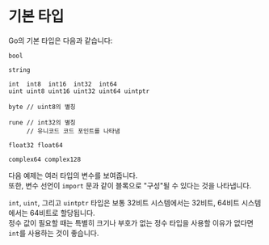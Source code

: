 # 기본 타입

Go의 기본 타입은 다음과 같습니다:

	bool

	string

	int  int8  int16  int32  int64  
	uint uint8 uint16 uint32 uint64 uintptr  

	byte // uint8의 별칭

	rune // int32의 별칭  
	     // 유니코드 코드 포인트를 나타냄

	float32 float64  

	complex64 complex128  

다음 예제는 여러 타입의 변수를 보여줍니다.  
또한, 변수 선언이 `import` 문과 같이 블록으로 "구성"될 수 있다는 것을 나타냅니다.

`int`, `uint`, 그리고 `uintptr` 타입은 보통 32비트 시스템에서는 32비트, 64비트 시스템에서는 64비트로 할당됩니다.  
정수 값이 필요할 때는 특별히 크기나 부호가 없는 정수 타입을 사용할 이유가 없다면 `int`를 사용하는 것이 좋습니다.